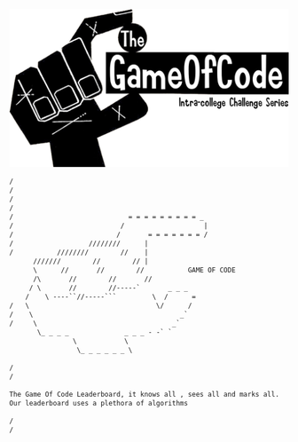    ![GAME OF CODE](https://github.com/aakashrstg00/dsc/blob/master/img/logo-challenge.png?raw=true)
   
    /
    /
    /
    /
    /                             = = = = = = = = = _
    /                           /                    | 
    /                          /       = = = = = = = /
    /                   ////////      |
    /           ////////        //    |        
          ///////        //        // |       
          \      //       //        //           GAME OF CODE
          /\       //        //       //
         / \       //        //-----`       _ _ _  
        /    \ ----``//-----```         \  /      =
    /   \                                \/      /
    /    \                                     _`
    /     \                                  _`
           \_ _ _ _              _ _ _ - -` `
                    \            \
                     \_ _ _ _ _ _ \ 
                      
    /
    /
    
    The Game Of Code Leaderboard, it knows all , sees all and marks all.
    Our leaderboard uses a plethora of algorithms
    
    /
    /
